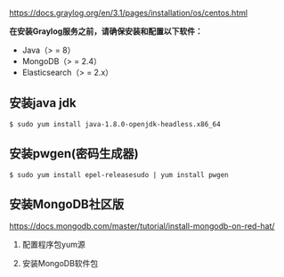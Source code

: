 https://docs.graylog.org/en/3.1/pages/installation/os/centos.html   

**在安装Graylog服务之前，请确保安装和配置以下软件：**
* Java（> = 8）
* MongoDB（> = 2.4）
* Elasticsearch（> = 2.x）

## 安装java jdk
`$ sudo yum install java-1.8.0-openjdk-headless.x86_64`

## 安装pwgen(密码生成器)
`$ sudo yum install epel-releasesudo | yum install pwgen`

## 安装MongoDB社区版
https://docs.mongodb.com/master/tutorial/install-mongodb-on-red-hat/   

1. 配置程序包yum源


2. 安装MongoDB软件包



